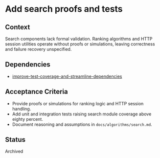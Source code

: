 # Add search proofs and tests

## Context
Search components lack formal validation. Ranking algorithms and HTTP session
utilities operate without proofs or simulations, leaving correctness and failure
recovery unspecified.

## Dependencies
- [improve-test-coverage-and-streamline-dependencies](archive/improve-test-coverage-and-streamline-dependencies.md)

## Acceptance Criteria
- Provide proofs or simulations for ranking logic and HTTP session handling.
- Add unit and integration tests raising search module coverage above eighty
  percent.
- Document reasoning and assumptions in `docs/algorithms/search.md`.

## Status
Archived
